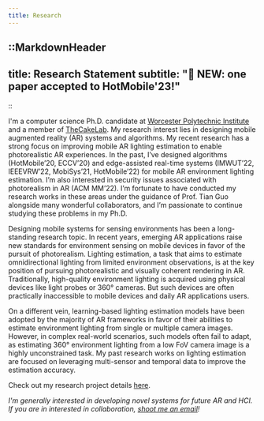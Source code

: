 ```yaml
---
title: Research
---
```


::MarkdownHeader
---
title: Research Statement
subtitle: "📢 NEW: one paper accepted to HotMobile'23!"
---
::

I'm a computer science Ph.D. candidate at [Worcester Polytechnic Institute](https://wpi.edu) and a member of [TheCakeLab](https://cake.wpi.edu).
My research interest lies in designing mobile augmented reality (AR) systems and algorithms. My recent research has a strong focus on improving mobile AR lighting estimation to enable photorealistic AR experiences. In the past, I’ve designed algorithms (HotMobile’20, ECCV’20) and edge-assisted real-time systems (IMWUT’22, IEEEVRW’22, MobiSys’21, HotMobile’22) for mobile AR environment lighting estimation. I’m also interested in security issues associated with photorealism in AR (ACM MM’22). I’m fortunate to have conducted my research works in these areas under the guidance of Prof. Tian Guo alongside many wonderful collaborators, and I’m passionate to continue studying these problems in my Ph.D.

Designing mobile systems for sensing environments has been a long-standing research topic. In recent years, emerging AR applications raise new standards for environment sensing on mobile devices in favor of the pursuit of photorealism. Lighting estimation, a task that aims to estimate omnidirectional lighting from limited environment observations, is at the key position of pursuing photorealistic and visually coherent rendering in AR. Traditionally, high-quality environment lighting is acquired using physical devices like light probes or 360° cameras. But such devices are often practically inaccessible to mobile devices and daily AR applications users.

On a different vein, learning-based lighting estimation models have been adopted by the majority of AR frameworks in favor of their abilities to estimate environment lighting from single or multiple camera images. However, in complex real-world scenarios, such models often fail to adapt, as estimating 360° environment lighting from a low FoV camera image is a highly unconstrained task. My past research works on lighting estimation are focused on leveraging multi-sensor and temporal data to improve the estimation accuracy.

Check out my research project details [here](/project/).

*I'm generally interested in developing novel systems for future AR and HCI. If you are in interested in collaboration, [shoot me an email](mailto:yzhao11@wpi.edu)!*
